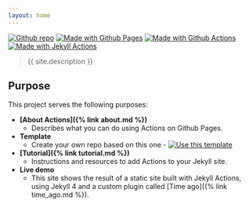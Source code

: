 ```yaml
---
layout: home
---
```


[![Github repo](https://img.shields.io/github/stars/MichaelCurrin/jekyll-actions-quickstart?style=social)](https://github.com/MichaelCurrin/jekyll-actions-quickstart/)
[![Made with Github Pages](https://img.shields.io/badge/Made%20with-Github%20Pages-blue.svg)](https://pages.github.com/)
[![Made with Github Actions](https://img.shields.io/badge/Made%20with-Github%20Actions-blue.svg)](https://help.github.com/en/actions)
[![Made with Jekyll Actions](https://img.shields.io/badge/Jekyll%20Actions-2.0.0-blue.svg)](https://github.com/marketplace/actions/jekyll-actions)


> {{ site.description }}


## Purpose


This project serves the following purposes:

- **[About Actions]({% link about.md %})**
    - Describes what you can do using Actions on Github Pages.
- **Template**
    - Create your own repo based on this one - [![Use this template](https://img.shields.io/badge/Use_this_template-green.svg)](https://github.com/MichaelCurrin/jekyll-actions/generate)
- **[Tutorial]({% link tutorial.md %})**
    - Instructions and resources to add Actions to your Jekyll site.
- **Live demo**
    - This site shows the result of a static site built with Jekyll Actions, using Jekyll 4 and a custom plugin called [Time ago]({% link time_ago.md %}).
